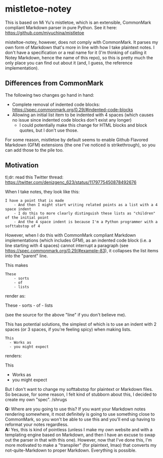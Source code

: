 mistletoe-notey
===============

This is based on Mi Yu's mistletoe, which is an extensible, CommonMark compliant Markdown parser in
pure Python. See it here: https://github.com/miyuchina/mistletoe

misteltoe-notey, however, does not comply with CommonMark. It parses my own form of Markdown that's
more in line with how I take plaintext notes. I don't have a specification or a real name for it
(I'm thinking of calling it Notey Markdown, hence the name of this repo), so this is pretty much the
only place you can find out about it (and, I guess, the reference implementation).

Differences from CommonMark
---------------------------
The following two changes go hand in hand:

- Complete removal of indented code blocks: https://spec.commonmark.org/0.29/#indented-code-blocks
- Allowing an initial list item to be indented with 4 spaces (which causes no issue since indented
  code blocks don't exist any longer)
    - I could potentially make this change for HTML blocks and block quotes, but I don't use those.

For some reason, mistletoe by default seems to enable Github Flavored Markdown (GFM) extensions
(the one I've noticed is strikethrough), so you can add those to the pile too.

Motivation
----------
tl;dr: read this Twitter thread: https://twitter.com/denizgenc_623/status/1179775450878492676

When I take notes, they look like this:
```
I have a point that is made
    - And then I might start writing related points as a list with a 4 space indent
    - I do this to more clearly distinguish these lists as "children" of the initial point
    - And the 4 space indent is because I'm a Python programmer with a softtabstop of 4
```

However, when I do this with CommonMark compliant Markdown implementations (which includes GFM),
as an indented code block (i.e. a line starting with 4 spaces) cannot interrupt a paragraph (see
https://spec.commonmark.org/0.29/#example-83), it collapses the list items into the "parent" line.

This makes
```
These
    - sorts
    - of
    - lists
```
render as:

These
    - sorts
    - of
    - lists

(see the source for the above "line" if you don't believe me).

This has potential solutions, the simplest of which is to use an indent with 2 spaces (or 3 spaces,
if you're feeling spicy) when making lists.
```
This
  - Works as
  - you might expect
```
renders:

This
  - Works as
  - you might expect

But I don't want to change my softtabstop for plaintext or Markdown files. So because, for some
reason, I felt kind of stubborn about this, I decided to create my own "spec". /shrugs

**Q:** Where are you going to use this? If you want your Markdown notes rendering somewhere, it 
       most definitely is going to use something close to CommonMark, so you won't be able to use
       this and you'll end up having to reformat your notes regardless.  
**A:** Yes, this is kind of pointless (unless I make my own website and with a templating engine
       based on Markdown, and then I have an excuse to swap out the parser in that with this one).
       However, now that I've done this, I'm more motivated to make a "transpiler" (for plaintext,
       lmao) that converts my not-quite-Markdown to proper Markdown. Everything is possible.
